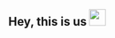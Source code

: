 ## Hey, this is us <img src="https://media.giphy.com/media/hvRJCLFzcasrR4ia7z/giphy.gif" width="30px">

